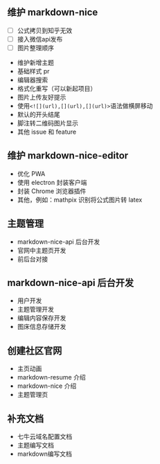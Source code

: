 ## 维护 markdown-nice

- [ ] 公式拷贝到知乎无效
- [ ] 接入微信api发布
- [ ] 图片整理顺序
- 维护新增主题
- 基础样式 pr
- 编辑器搜索
- 格式化重写（可以新起项目）
- 图片上传友好提示
- 使用`<![](url),[](url),[](url)>`语法做横屏移动
- 默认的开头结尾
- 脚注转二维码图片显示
- 其他 issue 和 feature

## 维护 markdown-nice-editor

- 优化 PWA
- 使用 electron 封装客户端
- 封装 Chrome 浏览器插件
- 其他，例如：mathpix 识别将公式图片转 latex

## 主题管理

- markdown-nice-api 后台开发
- 官网中主题页开发
- 前后台对接

## markdown-nice-api 后台开发

- 用户开发
- 主题管理开发
- 编辑内容保存开发
- 图床信息存储开发

## 创建社区官网

- 主页动画
- markdown-resume 介绍
- markdown-nice 介绍
- 主题管理页
 
## 补充文档

- 七牛云域名配置文档
- 主题编写文档
- markdown编写文档

